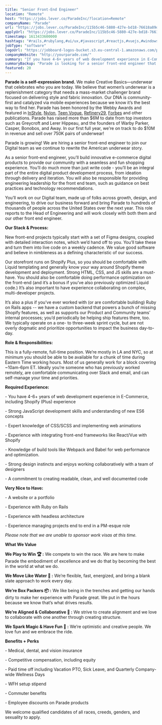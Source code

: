 ```yaml
---
title: "Senior Front-End Engineer"
location: "Remote"
host: "https://jobs.lever.co/ParadeInc/?location=Remote"
companyName: "Parade"
url: "https://jobs.lever.co/ParadeInc/115b5c46-5880-427e-bd18-76618a89d2e7"
applyUrl: "https://jobs.lever.co/ParadeInc/115b5c46-5880-427e-bd18-76618a89d2e7/apply"
timestamp: 1613433600000
hashtags: "#rails,#rubylang,#ui/ux,#javascript,#reactjs,#vuejs,#windows,#branding,#html,#css"
jobType: "software"
logoUrl: "https://jobboard-logos-bucket.s3.eu-central-1.amazonaws.com/parade"
companyWebsite: "http://yourparade.com/"
summary: "If you have 4-6+ years of web development experience in E-Commerce, including Shopify, consider applying to Parade's job post for a new senior front-end engineer."
summaryBackup: "Parade is looking for a senior front-end engineer that has experience in: #rails, #rubylang, #ui/ux."
featured: 20
---
```


**Parade is a self-expression brand.** We make Creative Basics—underwear that celebrates who you are today. We believe that women’s underwear is a replenishment category that needs a mass-market challenger brand focused on delivering style and fabric innovation. Our DNA is community-first and catalyzed via mobile experiences because we know it’s the best way to find her. Parade has been honored by the Webby Awards and featured in [InStyle](https://www.instyle.com/fashion/parade-underwear-review), [Nylon](https://www.nylon.com/parade-underwear-brand-founder), [Teen Vogue.](https://www.teenvogue.com/story/parade-underwear-thongs-review) [Refinery29](https://www.refinery29.com/en-us/2020/02/9351825/parade-game-time-size-inclusive-underwear-collection), [Forbes](https://www.forbes.com/sites/virgietovar/2019/11/19/new-underwear-brand-parade-offers-extended-sizing--sustainable-fabrics-for-9/#2a9abdb7192c) and other publications. Parade has raised more than $6M to date from top investors such as Greycroft and Lerer Hippeau, and the founders of Warby Parker, Casper, Bonobos, and Away. In our first full year, we're on track to do $10M in revenue and sell over 750K pairs of underwear!

Parade is growing! We are hiring a senior front-end engineer to join our Digital team as we continue to rewrite the American underwear story.

As a senior front-end engineer, you’ll build innovative e-commerce digital products to provide our community with a seamless and fun shopping experience. You’ll do much more than just write code - you’ll be an integral part of the entire digital product development process, from ideation through delivery and iteration. You will also be responsible for providing engineering leadership for the front end team, such as guidance on best practices and technology recommendations.

You’ll work on our Digital team, made up of folks across growth, design, and engineering, to drive our business forward and bring Parade to hundreds of thousands of people across the United States over the next year. This role reports to the Head of Engineering and will work closely with both them and our other front end engineer.

**Our Stack & Process:**

New front-end projects typically start with a set of Figma designs, coupled with detailed interaction notes, which we’d hand off to you. You’ll take these and turn them into live code on a weekly cadence. We value good software and believe in nimbleness as a defining characteristic of our success.

Our storefront runs on Shopify Plus, so you should be comfortable with Liquid templating and generally know your way around Shopify theme development and deployment. Strong HTML, CSS, and JS skills are a must-have. You should also be comfortable doing performance optimization on the front-end (and it’s a bonus if you’ve also previously optimized Liquid code.) It’s also important to have experience collaborating on complex, multi-developer projects.

It’s also a plus if you’ve ever worked with (or are comfortable building) Ruby on Rails apps -- we have a custom backend that powers a bunch of missing Shopify features, as well as supports our Product and Community teams’ internal processes; you’d periodically be helping ship features there, too. We typically operate on a one- to three-week sprint cycle, but are not overly dogmatic and prioritize opportunities to impact the business day-to-day.

**Role & Responsibilities:**

This is a fully-remote, full-time position. We’re mostly in LA and NYC, so at minimum you should be able to be available for a chunk of time during Eastern Time working hours. Most of us generally work for a block covering ~10am-6pm ET. Ideally you’re someone who has previously worked remotely, are comfortable communicating over Slack and email, and can self-manage your time and priorities. 

**Required Experience:**

\- You have 4-6+ years of web development experience in E-Commerce, including Shopify (Plus) experience

\- Strong JavaScript development skills and understanding of new ES6 concepts

\- Expert knowledge of CSS/SCSS and implementing web animations

\- Experience with integrating front-end frameworks like React/Vue with Shopify

\- Knowledge of build tools like Webpack and Babel for web performance and optimization.

\- Strong design instincts and enjoys working collaboratively with a team of designers

\- A commitment to creating readable, clean, and well documented code

**Very Nice to Have:**

\- A website or a portfolio

\- Experience with Ruby on Rails

\- Experience with headless architecture

\- Experience managing projects end to end in a PM-esque role

_Please note that we are unable to sponsor work visas at this time._

**What We Value**

**We Play to Win 🏆 :** We compete to win the race. We are here to make Parade the embodiment of excellence and we do that by becoming the best in the world at what we do.

**We Move Like Water 🌊 :** We’re flexible, fast, energized, and bring a blank slate approach to work every day. 

**We’re Box Packers 📦 :** We like being in the trenches and getting our hands dirty to make her experience with Parade great. We put in the hours because we know that’s what drives results. 

**We’re Aligned & Collaborative 💚 :** We strive to create alignment and we love to collaborate with one another through creating structure. 

**We Spark Magic & Have Fun 🌟 :** We’re optimistic and creative people. We love fun and we embrace the ride. 

**Benefits + Perks**

\- Medical, dental, and vision insurance

\- Competitive compensation, including equity

\- Paid time off including Vacation PTO, Sick Leave, and Quarterly Company-wide Wellness Days

\- WFH setup stipend

\- Commuter benefits

\- Employee discounts on Parade products

We welcome qualified candidates of all races, creeds, genders, and sexuality to apply.
